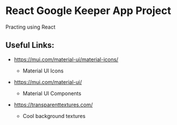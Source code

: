 # React Google Keeper App Project

Practing using React

## Useful Links:
- https://mui.com/material-ui/material-icons/
    - Material UI Icons

- https://mui.com/material-ui/
    - Material UI Components

- https://transparenttextures.com/
    - Cool background textures
